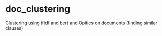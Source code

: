 # doc_clustering
Clustering using tfidf and bert and Opitics on documents (finding similar clauses)

